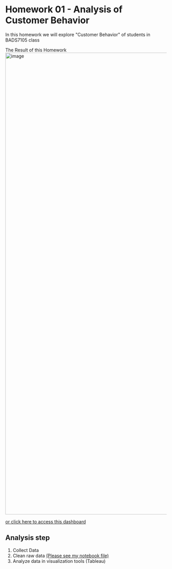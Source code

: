 # Homework 01 - Analysis of Customer Behavior

In this homework we will explore "Customer Behavior" of students in BADS7105 class

The Result of this Homework
<img width="1440" alt="image" src="https://user-images.githubusercontent.com/76954323/116804394-8ad2d500-ab48-11eb-9caf-d0c22156a869.png">

[or click here to access this dashboard](https://public.tableau.com/views/Homework01-AnalysisofCustomerBehavior/CustomerBehaviorDashboard?:language=en&:display_count=y&publish=yes&:origin=viz_share_link)

## **Analysis step**
1) Collect Data
2) Clean raw data [(Please see my notebook file)](https://github.com/yothorn/BADS7105-CRM-analytics-and-intelligence/blob/main/Homework%2001/week1_customer_behavior.ipynb)
3) Analyze data in visualization tools (Tableau)
